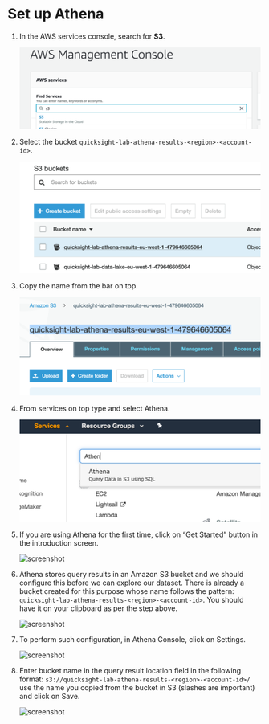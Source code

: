 # Set up Athena

1. In the AWS services console, search for **S3**.

    ![screenshot](../2-athena/img/openS3.png)

2. Select the bucket `quicksight-lab-athena-results-<region>-<account-id>`.

    ![screenshot](../2-athena/img/selectbucket.png)

3. Copy the name from the bar on top.

    ![screenshot](../2-athena/img/copybucketname.png)

4. From services on top type and select Athena.

    ![screenshot](../2-athena/img/gotoathena.png)


5. If you are using Athena for the first time, click on “Get Started” button in the introduction screen.

    ![screenshot](../2-athena/img/2.png)

6. Athena stores query results in an Amazon S3 bucket and we should configure this before we can explore our dataset. There is already a bucket created for this purpose whose name follows the pattern: `quicksight-lab-athena-results-<region>-<account-id>`. You should have it on your clipboard as per the step above.

    ![screenshot](../2-athena/img/3.png)

7. To perform such configuration, in Athena Console, click on Settings.

    ![screenshot](../2-athena/img/4.png)

8. Enter bucket name in the query result location field in the following format: `s3://quicksight-lab-athena-results-<region>-<account-id>/` use the name you copied from the bucket in S3 (slashes are important) and click on Save.

    ![screenshot](../2-athena/img/5.png)
